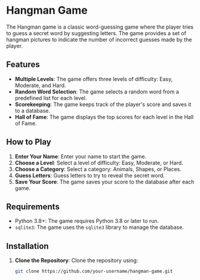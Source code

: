 # Hangman Game

The Hangman game is a classic word-guessing game where the player tries to guess a secret word by suggesting letters. The game provides a set of hangman pictures to indicate the number of incorrect guesses made by the player.

## Features

- **Multiple Levels**: The game offers three levels of difficulty: Easy, Moderate, and Hard.
- **Random Word Selection**: The game selects a random word from a predefined list for each level.
- **Scorekeeping**: The game keeps track of the player's score and saves it to a database.
- **Hall of Fame**: The game displays the top scores for each level in the Hall of Fame.

## How to Play

1. **Enter Your Name**: Enter your name to start the game.
2. **Choose a Level**: Select a level of difficulty: Easy, Moderate, or Hard.
3. **Choose a Category**: Select a category: Animals, Shapes, or Places.
4. **Guess Letters**: Guess letters to try to reveal the secret word.
5. **Save Your Score**: The game saves your score to the database after each game.

## Requirements

- Python 3.8+: The game requires Python 3.8 or later to run.
- `sqlite3`: The game uses the `sqlite3` library to manage the database.

## Installation

1. **Clone the Repository**: Clone the repository using:
   ```sh
   git clone https://github.com/your-username/hangman-game.git
